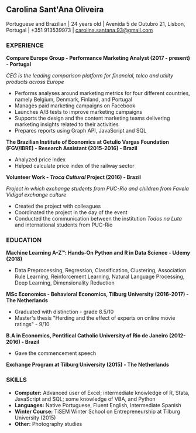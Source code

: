 ## Carolina Sant'Ana Oliveira   
Portuguese and Brazilian | 24 years old |
Avenida 5 de Outubro 21, Lisbon, Portugal |                    +351 913539973 | carolina.santana.93@gmail.com

### EXPERIENCE
**Compare Europe Group - Performance Marketing Analyst (2017 - present) - Portugal**

*CEG is the leading comparison platform for financial, telco and utility products across Europe*
- Performs analyses around marketing metrics for four different countries, namely Belgium, Denmark, Finland, and Portugal
- Manages paid marketing campaigns on Facebook
- Launches A/B tests to improve marketing campaigns
- Supports the design and the content marketing teams delivering marketing insights related to their activities
- Prepares reports using Graph API, JavaScript and SQL

**The Brazilian Institute of Economics at Getulio Vargas Foundation (FGV/IBRE) - Research Assistant (2015-2016) - Brazil**        
- Analyzed price index
- Helped calculate price index of the railway sector

**Volunteer Work - *Troca Cultural* Project (2016) - Brazil**

*Project in which exchange students from PUC-Rio and children from Favela Vidigal exchange culture*
- Created the project with colleagues
- Coordinated the project in the day of the event
- Conducted the communication between the institution *Todos na Luta* and international students from PUC-Rio

### EDUCATION

**Machine Learning A-Z™: Hands-On Python and R in Data Science - Udemy (2018)**
  
  - Data Preprocessing, Regression, Classification, Clustering, Association Rule Learning, Reinforcement Learning, Natural Language Processing, Deep Learning, Dimensionality Reduction
  

**MSc Economics - Behavioral Economics, Tilburg University (2016-2017) - The Netherlands**                              

  - Graduated with distinction - grade 8.5/10
  - Master's thesis "Herding and the effect of experts on online movie ratings" - 9/10
    
**B.A in Economics, Pontifical Catholic University of Rio de Janeiro (2012-2016) - Brazil**          

  - Gave the commencement speech
  
**Exchange Program at Tilburg University (2015) - The Netherlands** 
                                          
### SKILLS
- **Computer:** Advanced user of Excel; intermediate knowledge of R, Stata, JavaScript and SQL; some knowledge of VBA, and Python
- **Languages:** Native Portuguese, Fluent English, Intermediate Spanish
- **Winter Course:** TiSEM Winter School on Entrepreneurship at Tilburg University (2015)
- **Other:** Photography studies
